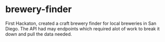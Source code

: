 # brewery-finder

First Hackaton, created a craft brewery finder for local breweries in San Diego. The API had may endpoints which required alot of work to break it down and pull the data needed.
